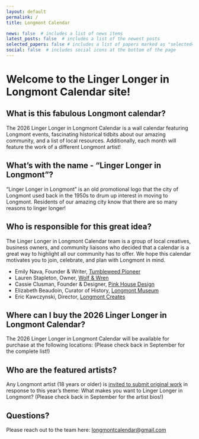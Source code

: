 ```yaml
---
layout: default
permalink: /
title: Longmont Calendar

news: false  # includes a list of news items
latest_posts: false  # includes a list of the newest posts
selected_papers: false # includes a list of papers marked as "selected={true}"
social: false  # includes social icons at the bottom of the page
---
```


# Welcome to the Linger Longer in Longmont Calendar site! 


## What is this fabulous Longmont calendar? 
The 2026 Linger Longer in Longmont Calendar is a wall calendar featuring Longmont events, fascinating historical tidbits about our amazing community, and a list of local resources. Additionally, each month will feature the work of a different Longmont artist! 


## What’s with the name - “Linger Longer in Longmont”? 
“Linger Longer in Longmont” is an old promotional logo that the city of Longmont used back in the 1950s to drum up interest in moving to Longmont. Residents of our amazing city know that there are so many reasons to linger longer! 


## Who is responsible for this great idea? 
The Linger Longer in Longmont Calendar team is a group of local creatives, business owners, and community liaisons who decided that a calendar is a great way to highlight all our community has to offer. We hope this calendar motivates you to join, celebrate, and plan with Longmont in mind. 

* Emily Nava, Founder & Writer, [Tumbleweed Pioneer](https://tumbleweedpioneer.com)
* Lauren Stapleton, Owner, [Wolf & Wren](https://wolfandwren.com/)
* Cassie Clusman, Founder & Designer, [Pink House Design ](https://pinkhouse.design/)
* Elizabeth Beaudoin, Curator of History, [Longmont Museum](https://longmontcolorado.gov/museum/)
* Eric Kawczynski, Director, [Longmont Creates](https://www.downtownlongmont.com/creative-district/longmont-creates)


## Where can I buy the 2026 Linger Longer in Longmont Calendar? 
The 2026 Linger Longer in Longmont Calendar will be available for purchase at the following locations: (Please check back in September for the complete list!)


## Who are the featured artists? 
Any Longmont artist (18 years or older) is [invited to submit original work](https://docs.google.com/forms/d/e/1FAIpQLSeHkc-eDZnliwLFepKHDCEe7O8wc2uljgJ4ubDr7qFuZGIP-Q/viewform) in response to this year’s theme: What makes you want to Linger Longer in Longmont? (Please check back in September for the artist bios!)

## Questions?
Please reach out to the team here: longmontcalendar@gmail.com

